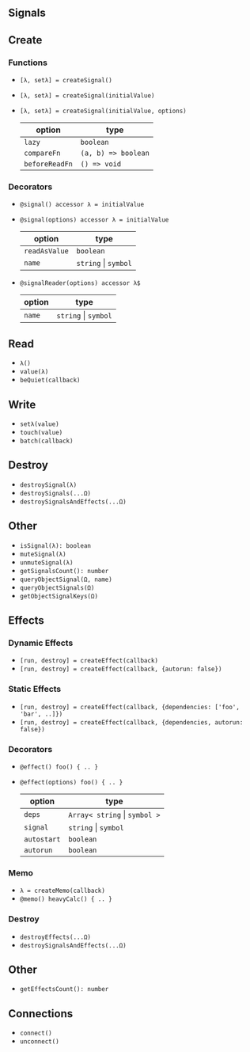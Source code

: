## Signals

## Create

### Functions

- `[λ, setλ] = createSignal()`
- `[λ, setλ] = createSignal(initialValue)`
- `[λ, setλ] = createSignal(initialValue, options)`

  | option         | type                |
  | -------------- | ------------------- |
  | `lazy`         | `boolean`           |
  | `compareFn`    | `(a, b) => boolean` |
  | `beforeReadFn` | `() => void`        |

### Decorators

- `@signal() accessor λ = initialValue`
- `@signal(options) accessor λ = initialValue`

  | option        | type                 |
  | ------------- | -------------------- |
  | `readAsValue` | `boolean`            |
  | `name`        | `string` \| `symbol` |

- `@signalReader(options) accessor λ$`

  | option | type                 |
  | ------ | -------------------- |
  | `name` | `string` \| `symbol` |

## Read

- `λ()`
- `value(λ)`
- `beQuiet(callback)`

## Write

- `setλ(value)`
- `touch(value)`
- `batch(callback)`

## Destroy

- `destroySignal(λ)`
- `destroySignals(...Ω)`
- `destroySignalsAndEffects(...Ω)`

## Other

- `isSignal(λ): boolean`
- `muteSignal(λ)`
- `unmuteSignal(λ)`
- `getSignalsCount(): number`
- `queryObjectSignal(Ω, name)`
- `queryObjectSignals(Ω)`
- `getObjectSignalKeys(Ω)`

## Effects

### Dynamic Effects

- `[run, destroy] = createEffect(callback)`
- `[run, destroy] = createEffect(callback, {autorun: false})`

### Static Effects

- `[run, destroy] = createEffect(callback, {dependencies: ['foo', 'bar', ..]})`
- `[run, destroy] = createEffect(callback, {dependencies, autorun: false})`

### Decorators

- `@effect() foo() { .. }`
- `@effect(options) foo() { .. }`

  | option      | type                          |
  | ----------- | ----------------------------- |
  | `deps`      | `Array< string` \| `symbol >` |
  | `signal`    | `string` \| `symbol`          |
  | `autostart` | `boolean`                     |
  | `autorun`   | `boolean`                     |


### Memo

- `λ = createMemo(callback)`
- `@memo() heavyCalc() { .. }`


### Destroy

- `destroyEffects(...Ω)`
- `destroySignalsAndEffects(...Ω)`

## Other

- `getEffectsCount(): number`



## Connections

- `connect()`
- `unconnect()`
